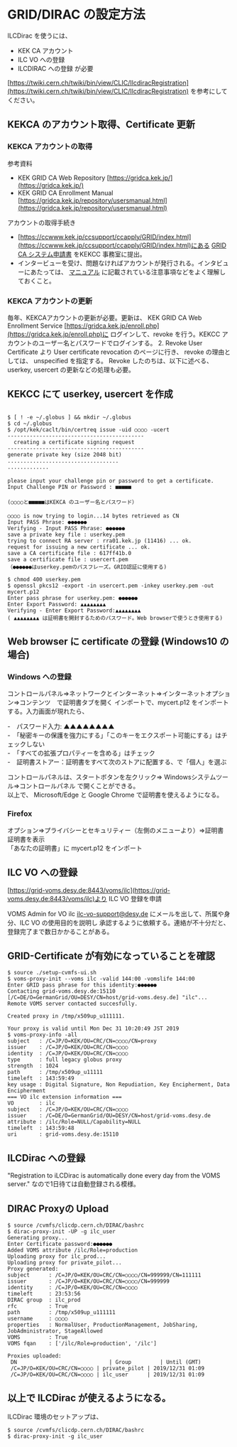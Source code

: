 ﻿# GRID/DIRAC の設定方法

ILCDirac を使うには、
- KEK CA アカウント
- ILC VO への登録
- ILCDIRAC への登録
が必要


[https://twiki.cern.ch/twiki/bin/view/CLIC/IlcdiracRegistration](https://twiki.cern.ch/twiki/bin/view/CLIC/IlcdiracRegistration)
を参考にしてください。

## KEKCA のアカウント取得、Certificate 更新

### KEKCA アカウントの取得

参考資料
- KEK GRID CA Web Repository [https://gridca.kek.jp/](https://gridca.kek.jp/)
- KEK GRID CA Enrollment Manual [https://gridca.kek.jp/repository/usersmanual.html](https://gridca.kek.jp/repository/usersmanual.html)

アカウントの取得手続き
- [https://ccwww.kek.jp/ccsupport/ccapply/GRID/index.html](https://ccwww.kek.jp/ccsupport/ccapply/GRID/index.html)にある
[GRID CA システム申請書](https://ccwww.kek.jp/ccsupport/ccapply/GRID/20180628_GridCA-User_5.pdf)
をKEKCC 事務室に提出。
- インタービューを受け、問題なければアカウントが発行される。インタビューにあたっては、
[マニュアル](https://gridca.kek.jp/repository/usersmanual.html) に記載されている注意事項などをよく理解しておくこと。


### KEKCA アカウントの更新
毎年、KEKCAアカウントの更新が必要。更新は、
KEK GRID CA Web Enrollment Service [https://gridca.kek.jp/enroll.php](https://gridca.kek.jp/enroll.php)に
ログインして、revoke を行う。KEKCC アカウントのユーザー名とパスワードでログインする。
2. Revoke User Certificate より User certificate revocation のページに行き、 
revoke の理由としては、 unspecified を指定する。
Revoke したのちは、以下に述べる、userkey, usercert の更新などの処理も必要。



## KEKCC にて userkey, usercert を作成 
```

$ [ ! -e ~/.globus ] && mkdir ~/.globus
$ cd ~/.globus
$ /opt/kek/caclt/bin/certreq issue -uid ○○○○ -ucert
------------------------------------------- 
  creating a certificate signing request 
-------------------------------------------
generate private key (size 2048 bit)
...................................
.............
　　
please input your challenge pin or password to get a certificate.
Input Challenge PIN or Password : ■■■■■
　
(○○○○と■■■■■はKEKCA のユーザー名とパスワード）　
　　
○○○○ is now trying to login...14 bytes retrieved as CN
Input PASS Phrase: ●●●●●●
Verifying - Input PASS Phrase: ●●●●●●
save a private key file : userkey.pem
trying to connect RA server : rra01.kek.jp (11416) ... ok.
request for issuing a new certificate ... ok.
save a CA certificate file : 617ff41b.0
save a certificate file : usercert.pem
（●●●●●●はuserkey.pemのパスフレーズ。GRID認証に使用する)

$ chmod 400 userkey.pem
$ openssl pkcs12 -export -in usercert.pem -inkey userkey.pem -out mycert.p12
Enter pass phrase for userkey.pem: ●●●●●●
Enter Export Password: ▲▲▲▲▲▲▲▲
Verifying - Enter Export Password:▲▲▲▲▲▲▲▲
( ▲▲▲▲▲▲▲▲ は証明書を開封するためのパスワード。Web browserで使うとき使用する)

```


## Web browser に certificate の登録 (Windows10 の場合)

### Windows への登録
コントロールパネル⇒ネットワークとインターネット⇒インターネットオプション⇒コンテンツ　で証明書タブを開く
インポートで、mycert.p12 をインポートする。入力画面が現れたら、 

-　パスワード入力: ▲▲▲▲▲▲▲▲  
-　「秘密キーの保護を強力にする」「このキーをエクスポート可能にする」はチェックしない  
-　「すべての拡張プロパティーを含める」はチェック  
-　証明書ストアー：証明書をすべて次のストアに配置する、で「個人」を選ぶ  

コントロールパネルは、スタートボタンを左クリック⇒ Windowsシステムツール⇒コントロールパネル
で開くことができる。  
以上で、 Microsoft/Edge と Google Chrome で証明書を使えるようになる。

### Firefox
オプション⇒プライバシーとセキュリティー（左側のメニューより）⇒証明書　証明書を表示  
「あなたの証明書」に mycert.p12 をインポート


## ILC VO への登録
[https://grid-voms.desy.de:8443/voms/ilc](https://grid-voms.desy.de:8443/voms/ilc)より ILC VO 登録を申請

VOMS Admin for VO ilc <ilc-vo-support@desy.de> にメールを出して、所属や身分、ILC VO の使用目的を説明し
承認するように依頼する。連絡が不十分だと、登録完了まで数日かかることがある。


## GRID-Certificate が有効になっていることを確認

```
$ source ./setup-cvmfs-ui.sh 
$ voms-proxy-init --voms ilc -valid 144:00 -vomslife 144:00
Enter GRID pass phrase for this identity:●●●●●●
Contacting grid-voms.desy.de:15110 [/C=DE/O=GermanGrid/OU=DESY/CN=host/grid-voms.desy.de] "ilc"...
Remote VOMS server contacted succesfully. 

Created proxy in /tmp/x509up_u111111. 

Your proxy is valid until Mon Dec 31 10:20:49 JST 2019 
$ voms-proxy-info -all
subject   : /C=JP/O=KEK/OU=CRC/CN=○○○○/CN=proxy
issuer    : /C=JP/O=KEK/OU=CRC/CN=○○○○
identity  : /C=JP/O=KEK/OU=CRC/CN=○○○○
type      : full legacy globus proxy
strength  : 1024
path      : /tmp/x509up_u11111
timeleft  : 143:59:49
key usage : Digital Signature, Non Repudiation, Key Encipherment, Data Encipherment
=== VO ilc extension information ===
VO        : ilc
subject   : /C=JP/O=KEK/OU=CRC/CN=○○○○
issuer    : /C=DE/O=GermanGrid/OU=DESY/CN=host/grid-voms.desy.de
attribute : /ilc/Role=NULL/Capability=NULL
timeleft  : 143:59:48
uri       : grid-voms.desy.de:15110 
```

## ILCDirac への登録

"Registration to iLCDirac is automatically done every day from the VOMS server."
なので1日待ては自動登録される模様。

## DIRAC Proxyの Upload 

```
$ source /cvmfs/clicdp.cern.ch/DIRAC/bashrc
$ dirac-proxy-init -UP -g ilc_user
Generating proxy...
Enter Certificate password:●●●●●●
Added VOMS attribute /ilc/Role=production
Uploading proxy for ilc_prod...
Uploading proxy for private_pilot...
Proxy generated:
subject      : /C=JP/O=KEK/OU=CRC/CN=○○○○/CN=999999/CN=111111
issuer       : /C=JP/O=KEK/OU=CRC/CN=○○○○/CN=999999
identity     : /C=JP/O=KEK/OU=CRC/CN=○○○○
timeleft     : 23:53:56
DIRAC group  : ilc_prod
rfc          : True
path         : /tmp/x509up_u111111
username     : ○○○○
properties   : NormalUser, ProductionManagement, JobSharing, JobAdministrator, StageAllowed
VOMS         : True
VOMS fqan    : ['/ilc/Role=production', '/ilc']

Proxies uploaded:
 DN                             | Group         | Until (GMT)
 /C=JP/O=KEK/OU=CRC/CN=○○○○ | private_pilot | 2019/12/31 01:09
 /C=JP/O=KEK/OU=CRC/CN=○○○○ | ilc_user      | 2019/12/31 01:09
```

## 以上で ILCDirac が使えるようになる。

ILCDirac 環境のセットアップは、
```
$ source /cvmfs/clicdp.cern.ch/DIRAC/bashrc
$ dirac-proxy-init -g ilc_user
```
